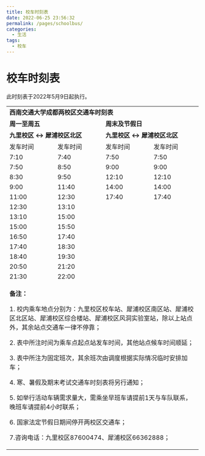 ```yaml
---
title: 校车时刻表
date: 2022-06-25 23:56:32
permalink: /pages/schoolbus/
categories:
  - 生活
tags:
  - 校车
---
```


<!-- markdownlint-disable MD025 MD033 -->

# 校车时刻表

此时刻表于2022年5月9日起执行。

<table width="100%">
    <tbody>
        <tr>
            <td colspan="4">
                    <span>
                        <strong>
                            <span>
                                西南交通大学成都两校区交通车时刻表
                            </span>
                        </strong>
                    </span>
            </td>
        </tr>
        <tr>
            <td colspan="2">
                <span><strong><span>周一至周五</span></strong></span>
            </td>
            <td colspan="2">
                <span><strong><span>周末及节假日</span></strong></span>
            </td>
        </tr>
        <tr>
            <td rowspan="1" colspan="2">
                    <span>
                        <strong>
                            <span>
                                九里校区 ↔ 犀浦校区北区
                            </span>
                        </strong>
                    </span>
            </td>
            <td rowspan="1" colspan="2">
                    <span>
                        <strong>
                            <span>
                                九里校区 ↔ 犀浦校区北区
                            </span>
                        </strong>
                    </span>
            </td>
        </tr>
        <tr>
            <td>
                <span>发车时间</span>
             </td>
            <td>
                <span>发车时间</span>
             </td>
            <td>
                <span>发车时间</span>
             </td>
            <td>
                <span>发车时间</span>
             </td>
        </tr>
        <tr>
            <td>
                <span>7:10</span>
             </td>
            <td>
                <span>7:40</span>
             </td>
            <td>
                <span>7:50</span>
             </td>
            <td>
                <span>7:50</span>
             </td>
        </tr>
        <tr>
            <td>
                <span>7:50</span>
             </td>
            <td>
                <span>8:50</span>
             </td>
            <td>
                <span><span>9:00</span></span>
             </td>
            <td>
                <span>9:00</span>
             </td>
        </tr>
        <tr>
            <td>
                <span>8:30</span>
             </td>
            <td>
                <span>9:50</span>
             </td>
            <td>
                <span>12:10</span>
             </td>
            <td>
                <span>12:10</span>
             </td>
        </tr>
        <tr>
            <td>
                <span>9:00</span>
             </td>
            <td>
                <span>11:40</span>
             </td>
            <td>
                <span>14:00</span>
             </td>
            <td>
                <span>14:00</span>
             </td>
        </tr>
        <tr>
            <td>
                <span>11:00</span>
             </td>
            <td>
                <span>12:30</span>
             </td>
            <td>
                <span>17:40</span>
             </td>
            <td>
                <span>17:40</span>
             </td>
        </tr>
        <tr>
            <td>
                <span>12:30</span>
             </td>
            <td>
                <span>13:10</span>
             </td>
            <td>
                <br />
            </td>
            <td>
                <br />
            </td>
        </tr>
        <tr>
            <td>
                <span>13:10</span>
             </td>
            <td>
                <span>15:00</span>
             </td>
            <td>
                <br />
            </td>
            <td>
                <br />
            </td>
        </tr>
        <tr>
            <td>
                <span>15:00</span>
             </td>
            <td>
                <span>15:50</span>
             </td>
            <td>
                <br />
            </td>
            <td>
                <br />
            </td>
        </tr>
        <tr>
            <td>
                <span>16:50</span>
             </td>
            <td>
                <span>17:40</span>
             </td>
            <td>
                <br />
            </td>
            <td>
                <br />
            </td>
        </tr>
        <tr>
            <td>
                <span>17:40</span>
             </td>
            <td>
                <span>18:30</span>
             </td>
            <td>
                <br />
            </td>
            <td>
                <br />
            </td>
        </tr>
        <tr>
            <td>
                <span>18:40</span>
             </td>
            <td>
                <span>19:30</span>
             </td>
            <td>
                <br />
            </td>
            <td>
                <br />
            </td>
        </tr>
        <tr>
            <td>
                <span>20:50</span>
             </td>
            <td>
                <span>21:20</span>
             </td>
            <td>
                <br />
            </td>
            <td>
                <br />
            </td>
        </tr>
        <tr>
            <td>
                <span>21:30</span>
             </td>
            <td>
                <span>22:00</span>
             </td>
            <td>
                <br />
            </td>
            <td>
                <br />
            </td>
        </tr>
        <tr>
            <td colspan="4" style="text-align: left;">
                <p>
                    <span><strong><span>备注：</span></strong></span>
                </p>
                <p><span>1.
                        校内乘车地点分别为：九里校区校车站、犀浦校区南区站、犀浦校区北区站、犀浦校区综合楼站、犀浦校区风洞实验室站，除以上站点外，其余站点交通车一律不停靠；</span>
                </p>
                <p><span>2.
                        表中所注时间为乘车点起点站发车时间，其他站点候车时间顺延；</span></p>
                <p><span>3.
                        表中所注为固定班次，其余班次由调度根据实际情况临时安排加车；</span></p>
                <p><span>4.
                        寒、暑假及期末考试交通车时刻表将另行通知；</span></p>
                <p><span>5.
                        如举行活动车辆需求量大，需乘坐早班车请提前1天与车队联系，晚班车请提前4小时联系；</span></p>
                <p><span>6.
                        国家法定节假日期间停开两校区交通车；</span></p>
                <p><span>7.咨询电话：九里校区87600474、犀浦校区66362888；</span>
                </p>
            </td>
        </tr>
    </tbody>
</table>

